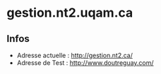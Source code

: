 # gestion.nt2.uqam.ca
## Infos

- Adresse actuelle : http://gestion.nt2.ca/
- Adresse de Test : http://www.doutreguay.com/
